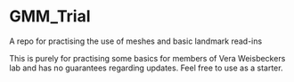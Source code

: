 # GMM_Trial
A repo for practising the use of meshes and basic landmark read-ins

This is purely for practising some basics for members of Vera Weisbeckers lab and has no guarantees regarding updates. Feel free to use as a starter. 
